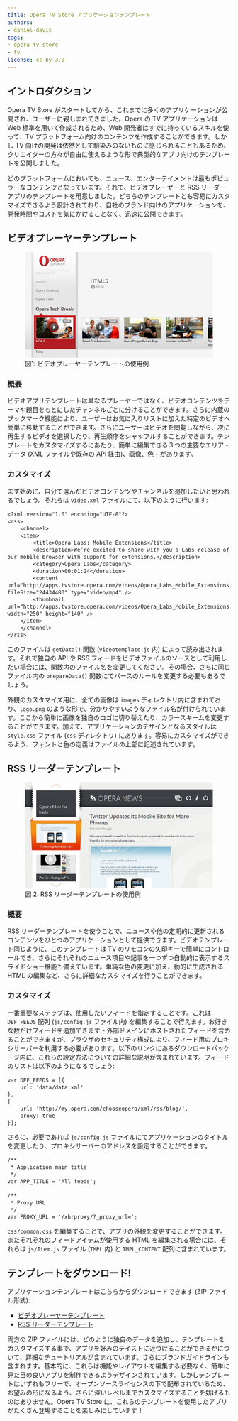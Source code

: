 ```yaml
---
title: Opera TV Store アプリケーションテンプレート
authors:
- daniel-davis
tags:
- opera-tv-store
- tv
license: cc-by-3.0
---
```


## イントロダクション

Opera TV Store がスタートしてから、これまでに多くのアプリケーションが公開され、ユーザーに親しまれてきました。Opera の TV アプリケーションは Web 標準を用いて作成されるため、Web 開発者はすでに持っているスキルを使って、TV プラットフォーム向けのコンテンツを作成することができます。しかし TV 向けの開発は依然として馴染みのないものに感じられることもあるため、クリエイターの方々が自由に使えるような形で典型的なアプリ向けのテンプレートを公開しました。

どのプラットフォームにおいても、ニュース、エンターテイメントは最もポピュラーなコンテンツとなっています。それで、ビデオプレーヤーと RSS リーダーアプリのテンプレートを用意しました。どちらのテンプレートとも容易にカスタマイズできるよう設計されており、自社のブランド向けのアプリケーションを、開発時間やコストを気にかけることなく、迅速に公開できます。

## ビデオプレーヤーテンプレート

<figure id="figure-1">
	<img src="/articles/opera-tv-store-app-templates/video-app-template.jpg" alt="ビデオプレーヤーテンプレートの使用例のスクリーンショット">
	<figcaption markdown="span">図1: ビデオプレーヤーテンプレートの使用例</figcaption>
</figure>

### 概要

ビデオアプリテンプレートは単なるプレーヤーではなく、ビデオコンテンツをテーマや題目をもとにしたチャンネルごとに分けることができます。さらに内蔵のブックマーク機能により、ユーザーはお気に入りリストに加えた特定のビデオへ簡単に移動することができます。さらにユーザーはビデオを閲覧しながら、次に再生するビデオを選択したり、再生順序をシャッフルすることができます。テンプレートをカスタマイズするにあたり、簡単に編集できる３つの主要なエリア - データ (XML ファイルや既存の API 経由)、画像、色 - があります。

### カスタマイズ

まず始めに、自分で選んだビデオコンテンツやチャンネルを追加したいと思われるでしょう。それらは `video.xml` ファイルにて、以下のように行います:

	<?xml version="1.0" encoding="UTF-8"?>
	<rss>
		<channel>
		<item>
			<title>Opera Labs: Mobile Extensions</title>
			<description>We’re excited to share with you a Labs release of our mobile browser with support for extensions.</description>
			<category>Opera Labs</category>
			<duration>00:01:24</duration>
			<content url="http://apps.tvstore.opera.com/videos/Opera_Labs_Mobile_Extensions.mp4" fileSize="24434480" type="video/mp4" />
			<thumbnail url="http://apps.tvstore.opera.com/videos/Opera_Labs_Mobile_Extensions.jpg" width="250" height="140" />
		</item>
		</channel>
	</rss>

このファイルは `getData()` 関数 (`videotemplate.js` 内) によって読み出されます。それで独自の API や RSS フィードをビデオファイルのソースとして利用したい場合には、関数内のファイル名を変更してください。その場合、さらに同じファイル内の `prepareData()` 関数にてパースのルールを変更する必要もあるでしょう。

外観のカスタマイズ用に、全ての画像は `images` ディレクトリ内に含まれており、`logo.png` のような形で、分かりやすいようなファイル名が付けられています。ここから簡単に画像を独自のロゴに切り替えたり、カラースキームを変更することができます。加えて、アプリケーションのデザインとなるスタイルは `style.css` ファイル (`css` ディレクトリ) にあります。容易にカスタマイズができるよう、フォントと色の定義はファイルの上部に記述されています。

## RSS リーダーテンプレート

<figure id="figure-2">
	<img src="/articles/opera-tv-store-app-templates/rss-app-template.jpg" alt="RSS リーダーテンプレートの使用例のスクリーンショット">
	<figcaption markdown="span">図 2: RSS リーダーテンプレートの使用例</figcaption>
</figure>

### 概要

RSS リーダーテンプレートを使うことで、ニュースや他の定期的に更新されるコンテンツをひとつのアプリケーションとして提供できます。ビデオテンプレート同じように、このテンプレートは TV のリモコンの矢印キーで簡単にコントロールでき、さらにそれぞれのニュース項目や記事を一つずつ自動的に表示するスライドショー機能も備えています。単純な色の変更に加え、動的に生成される HTML の編集など、さらに詳細なカスタマイズを行うことができます。

### カスタマイズ

一番重要なステップは、使用したいフィードを指定することです。これは `DEF_FEEDS` 配列 (`js/config.js` ファイル内) を編集することで行えます。お好きな数だけフィードを追加できます - 外部ドメインにホストされたフィードを含めることができますが、ブラウザのセキュリティ構成により、フィード用のプロキシサーバーを利用する必要があります。以下のリンクにあるダウンロードパッケージ内に、これらの設定方法についての詳細な説明が含まれています。フィードのリストは以下のようになるでしょう:

	var DEF_FEEDS = [{
		url: 'data/data.xml'
	},
	{
		url: 'http://my.opera.com/chooseopera/xml/rss/blog/',
		proxy: true
	}];

さらに、必要であれば `js/config.js` ファイルにてアプリケーションのタイトルを変更したり、プロキシサーバーのアドレスを設定することができます。

	/**
	 * Application main title
	 */
	var APP_TITLE = 'All feeds';

	/**
	 * Proxy URL
	 */
	var PROXY_URL = '/xhrproxy/?_proxy_url=';

`css/common.css` を編集することで、アプリの外観を変更することができます。またそれぞれのフィードアイテムが使用する HTML を編集される場合には、それらは `js/Item.js` ファイル (`TMPL` 内) と `TMPL_CONTENT` 配列に含まれています。

## テンプレートをダウンロード!

アプリケーションテンプレートはこちらからダウンロードできます (ZIP ファイル形式):

- [ビデオプレーヤーテンプレート][3]
- [RSS リーダーテンプレート][4]

[3]: http://apps.tvstore.opera.com/templates/videotemplate.zip
[4]: http://apps.tvstore.opera.com/templates/rssreader.zip

両方の ZIP ファイルには、どのように独自のデータを追加し、テンプレートをカスタマイズする事で、アプリを好みのテイストに近づけることができるかについて、詳細なチュートリアルが含まれています。さらにブランドガイドラインも含まれます。基本的に、これらは機能やレイアウトを編集する必要なく、簡単に見た目の良いアプリを制作できるようデザインされています。しかしテンプレートはいずれもフリーで、オープンソースライセンスの下で配布されているため、お望みの形になるよう、さらに深いレベルまでカスタマイズすることを妨げるものはありません。Opera TV Store に、これらのテンプレートを使用したアプリがたくさん登場することを楽しみにしています！